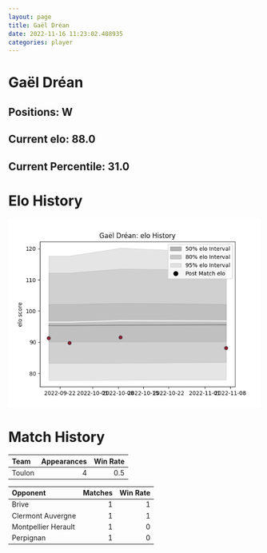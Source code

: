 ```yaml
---  
layout: page  
title: Gaël Dréan  
date: 2022-11-16 11:23:02.408935  
categories: player  
---
```

# Gaël Dréan

## Positions: W

## Current elo: 88.0

## Current Percentile: 31.0

# Elo History


![elo history](history_GaëlDréan.png)
# Match History


| Team   |   Appearances |   Win Rate |
|:-------|--------------:|-----------:|
| Toulon |             4 |        0.5 |

| Opponent            |   Matches |   Win Rate |
|:--------------------|----------:|-----------:|
| Brive               |         1 |          1 |
| Clermont Auvergne   |         1 |          1 |
| Montpellier Herault |         1 |          0 |
| Perpignan           |         1 |          0 |
